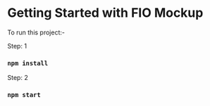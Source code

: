 # Getting Started with FIO Mockup

To run this project:-

Step: 1
### `npm install`

Step: 2
### `npm start`
